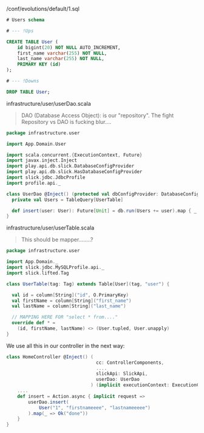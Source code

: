 /conf/evolutions/default/1.sql

```sql
# Users schema

# --- !Ups

CREATE TABLE User (
    id bigint(20) NOT NULL AUTO_INCREMENT,
    first_name varchar(255) NOT NULL,
    last_name varchar(255) NOT NULL,
    PRIMARY KEY (id)
);

# --- !Downs

DROP TABLE User;
```



infrastructure/user/userDao.scala
 > DAO (Database Access Object): is our "repository". The fight Repository vs DAO is fucking blur....

```scala
package infrastructure.user

import App.Domain.User

import scala.concurrent.{ExecutionContext, Future}
import javax.inject.Inject
import play.api.db.slick.DatabaseConfigProvider
import play.api.db.slick.HasDatabaseConfigProvider
import slick.jdbc.JdbcProfile
import profile.api._

class UserDao @Inject() (protected val dbConfigProvider: DatabaseConfigProvider)(implicit executionContext: ExecutionContext) extends HasDatabaseConfigProvider[JdbcProfile] {
  private val Users = TableQuery[UserTable]

  def insert(user: User): Future[Unit] = db.run(Users += user).map { _ => () }
}
```

infrastructure/user/userTable.scala
> This should be mapper........?

```scala
package infrastructure.user

import App.Domain._
import slick.jdbc.MySQLProfile.api._
import slick.lifted.Tag

class UserTable(tag: Tag) extends Table[User](tag, "user") {

  val id = column[String]("id", O.PrimaryKey)
  val firstName = column[String]("first_name")
  val lastName = column[String]("last_name")

  // MAPPING HERE FOR "select * from...."
  override def * =
    (id, firstName, lastName) <> (User.tupled, User.unapply)
}
```

We use all this in our controller in the next way:

```scala
class HomeController @Inject() (
                                 cc: ControllerComponents,
                                 ....
                                 slickApi: SlickApi,
                                 userDao: UserDao
                               ) (implicit executionContext: ExecutionContext) extends AbstractController(cc) {
    ....
    def insert = Action.async { implicit request =>
        userDao.insert(
            User("1", "firstnameeee", "lastnameeeee")
        ).map(_ => Ok("done"))
    }
}
```
